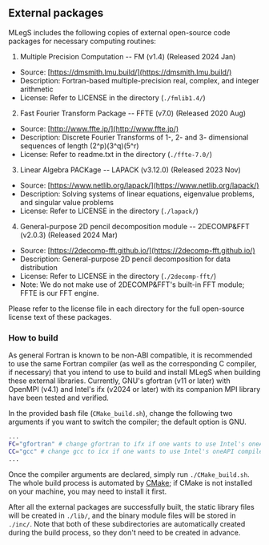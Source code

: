 ## External packages

MLegS includes the following copies of external open-source code packages for necessary computing routines:

1. Multiple Precision Computation -- FM (v1.4) (Released 2024 Jan)
 - Source: [https://dmsmith.lmu.build/](https://dmsmith.lmu.build/)
 - Description: Fortran-based multiple-precision real, complex, and integer arithmetic
 - License: Refer to LICENSE in the directory (`./fmlib1.4/`)

2. Fast Fourier Transform Package -- FFTE (v7.0) (Released 2020 Aug)
 - Source: [http://www.ffte.jp/](http://www.ffte.jp/)
 - Description: Discrete Fourier Transforms of 1-, 2- and 3- dimensional sequences of length (2^p)(3^q)(5^r)
 - License: Refer to readme.txt in the directory (`./ffte-7.0/`)

3. Linear Algebra PACKage -- LAPACK (v3.12.0) (Released 2023 Nov)
 - Source: [https://www.netlib.org/lapack/](https://www.netlib.org/lapack/)
 - Description: Solving systems of linear equations, eigenvalue problems, and singular value problems
 - License: Refer to LICENSE in the directory (`./lapack/`)

4. General-purpose 2D pencil decomposition module -- 2DECOMP&FFT (v2.0.3) (Released 2024 Mar)
 - Source: [https://2decomp-fft.github.io/](https://2decomp-fft.github.io/)
 - Description: General-purpose 2D pencil decomposition for data distribution
 - License: Refer to LICENSE in the directory (`./2decomp-fft/`)
 - Note: We do not make use of 2DECOMP&FFT's built-in FFT module; FFTE is our FFT engine.

Please refer to the license file in each directory for the full open-source license text of these packages.

### How to build

As general Fortran is known to be non-ABI compatible, it is recommended to use the same Fortran compiler (as well as the corresponding C compiler, if necessary) that you intend to use to build and install MLegS when building these external libraries. Currently, GNU's gfortran (v11 or later) with OpenMPI (v4.1) and Intel's ifx (v2024 or later) with its companion MPI library have been tested and verified.

In the provided bash file (`CMake_build.sh`), change the following two arguments if you want to switch the compiler; the default option is GNU.

```bash
...
FC="gfortran" # change gfortran to ifx if one wants to use Intel's oneAPI compiler
CC="gcc" # change gcc to icx if one wants to use Intel's oneAPI compiler
...
```

Once the compiler arguments are declared, simply run `./CMake_build.sh`. The whole build process is automated by [CMake](https://cmake.org/); if CMake is not installed on your machine, you may need to install it first.

After all the external packages are successfully built, the static library files will be created in `./lib/`, and the binary module files will be stored in `./inc/`. Note that both of these subdirectories are automatically created during the build process, so they don't need to be created in advance.